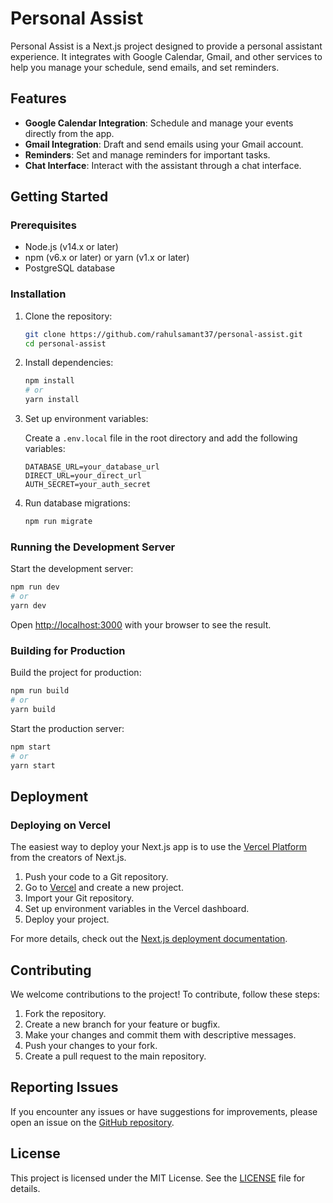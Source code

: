 # Personal Assist

Personal Assist is a Next.js project designed to provide a personal assistant experience. It integrates with Google Calendar, Gmail, and other services to help you manage your schedule, send emails, and set reminders.

## Features

- **Google Calendar Integration**: Schedule and manage your events directly from the app.
- **Gmail Integration**: Draft and send emails using your Gmail account.
- **Reminders**: Set and manage reminders for important tasks.
- **Chat Interface**: Interact with the assistant through a chat interface.

## Getting Started

### Prerequisites

- Node.js (v14.x or later)
- npm (v6.x or later) or yarn (v1.x or later)
- PostgreSQL database

### Installation

1. Clone the repository:

   ```bash
   git clone https://github.com/rahulsamant37/personal-assist.git
   cd personal-assist
   ```

2. Install dependencies:

   ```bash
   npm install
   # or
   yarn install
   ```

3. Set up environment variables:

   Create a `.env.local` file in the root directory and add the following variables:

   ```env
   DATABASE_URL=your_database_url
   DIRECT_URL=your_direct_url
   AUTH_SECRET=your_auth_secret
   ```

4. Run database migrations:

   ```bash
   npm run migrate
   ```

### Running the Development Server

Start the development server:

```bash
npm run dev
# or
yarn dev
```

Open [http://localhost:3000](http://localhost:3000) with your browser to see the result.

### Building for Production

Build the project for production:

```bash
npm run build
# or
yarn build
```

Start the production server:

```bash
npm start
# or
yarn start
```

## Deployment

### Deploying on Vercel

The easiest way to deploy your Next.js app is to use the [Vercel Platform](https://vercel.com/new?utm_medium=default-template&filter=next.js&utm_source=create-next-app&utm_campaign=create-next-app-readme) from the creators of Next.js.

1. Push your code to a Git repository.
2. Go to [Vercel](https://vercel.com) and create a new project.
3. Import your Git repository.
4. Set up environment variables in the Vercel dashboard.
5. Deploy your project.

For more details, check out the [Next.js deployment documentation](https://nextjs.org/docs/app/building-your-application/deploying).

## Contributing

We welcome contributions to the project! To contribute, follow these steps:

1. Fork the repository.
2. Create a new branch for your feature or bugfix.
3. Make your changes and commit them with descriptive messages.
4. Push your changes to your fork.
5. Create a pull request to the main repository.

## Reporting Issues

If you encounter any issues or have suggestions for improvements, please open an issue on the [GitHub repository](https://github.com/rahulsamant37/personal-assist/issues).

## License

This project is licensed under the MIT License. See the [LICENSE](LICENSE) file for details.
